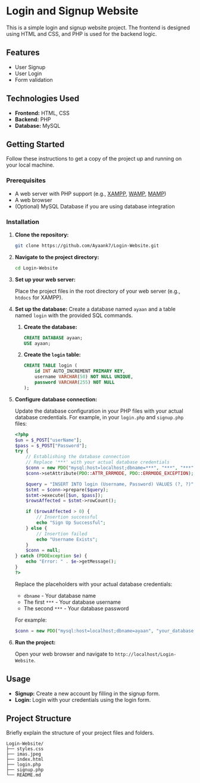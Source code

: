 # Login and Signup Website

This is a simple login and signup website project. The frontend is designed using HTML and CSS, and PHP is used for the backend logic.

## Features

- User Signup
- User Login
- Form validation

## Technologies Used

- **Frontend:** HTML, CSS
- **Backend:** PHP
- **Database:** MySQL 

## Getting Started

Follow these instructions to get a copy of the project up and running on your local machine.

### Prerequisites

- A web server with PHP support (e.g., [XAMPP](https://www.apachefriends.org/index.html), [WAMP](http://www.wampserver.com/en/), [MAMP](https://www.mamp.info/en/))
- A web browser
- (Optional) MySQL Database if you are using database integration

### Installation

1. **Clone the repository:**

    ```bash
    git clone https://github.com/Ayaank7/Login-Website.git
    ```

2. **Navigate to the project directory:**

    ```bash
    cd Login-Website
    ```

3. **Set up your web server:**

    Place the project files in the root directory of your web server (e.g., `htdocs` for XAMPP).

4. **Set up the database:**
    Create a database named `ayaan` and a table named `login` with the provided SQL commands.

    1. **Create the database:**

        ```sql
        CREATE DATABASE ayaan;
        USE ayaan;
        ```

    2. **Create the `login` table:**

        ```sql
        CREATE TABLE login (
            id INT AUTO_INCREMENT PRIMARY KEY,
            username VARCHAR(50) NOT NULL UNIQUE,
            password VARCHAR(255) NOT NULL
        );
        ```

5. **Configure database connection:**

    Update the database configuration in your PHP files with your actual database credentials. For example, in your `login.php` and `signup.php` files:

    ```php
    <?php
    $un = $_POST["userName"];
    $pass = $_POST["Password"];
    try {
        // Establishing the database connection
        // Replace '***' with your actual database credentials
        $conn = new PDO("mysql:host=localhost;dbname=***", "***", "***");
        $conn->setAttribute(PDO::ATTR_ERRMODE, PDO::ERRMODE_EXCEPTION);

        $query = "INSERT INTO login (Username, Password) VALUES (?, ?)";
        $stmt = $conn->prepare($query);
        $stmt->execute([$un, $pass]);
        $rowsAffected = $stmt->rowCount();

        if ($rowsAffected > 0) {
            // Insertion successful
            echo "Sign Up Successful";
        } else {
            // Insertion failed
            echo "Username Exists";
        }
        $conn = null;
    } catch (PDOException $e) {
        echo "Error: " . $e->getMessage();
    }
    ?>
    ```

    Replace the placeholders with your actual database credentials:

    - `dbname` - Your database name
    - The first `***` - Your database username
    - The second `***` - Your database password

    For example:

    ```php
    $conn = new PDO("mysql:host=localhost;dbname=ayaan", "your_database_username", "your_database_password");
    ```

6. **Run the project:**

    Open your web browser and navigate to `http://localhost/Login-Website`.

## Usage

- **Signup:** Create a new account by filling in the signup form.
- **Login:** Login with your credentials using the login form.

## Project Structure

Briefly explain the structure of your project files and folders.

```plaintext
Login-Website/
├── styles.css
├── imas.jpeg
├── index.html
├── login.php
├── signup.php
└── README.md
